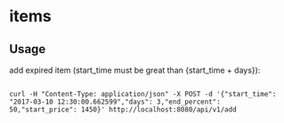 # items

## Usage

add expired item (start_time must be great than {start_time + days}):
```#!bash

curl -H "Content-Type: application/json" -X POST -d '{"start_time": "2017-03-10 12:30:00.662599","days": 3,"end_percent": 50,"start_price": 1450}' http://localhost:8080/api/v1/add
```
